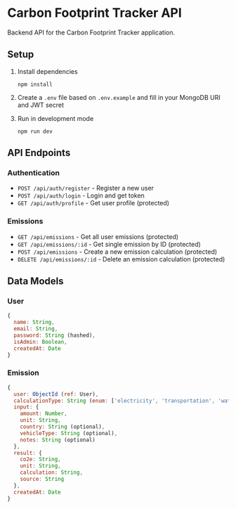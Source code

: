 # Carbon Footprint Tracker API

Backend API for the Carbon Footprint Tracker application.

## Setup

1. Install dependencies
   ```
   npm install
   ```

2. Create a `.env` file based on `.env.example` and fill in your MongoDB URI and JWT secret

3. Run in development mode
   ```
   npm run dev
   ```

## API Endpoints

### Authentication

- `POST /api/auth/register` - Register a new user
- `POST /api/auth/login` - Login and get token
- `GET /api/auth/profile` - Get user profile (protected)

### Emissions

- `GET /api/emissions` - Get all user emissions (protected)
- `GET /api/emissions/:id` - Get single emission by ID (protected)
- `POST /api/emissions` - Create a new emission calculation (protected)
- `DELETE /api/emissions/:id` - Delete an emission calculation (protected)

## Data Models

### User

```javascript
{
  name: String,
  email: String,
  password: String (hashed),
  isAdmin: Boolean,
  createdAt: Date
}
```

### Emission

```javascript
{
  user: ObjectId (ref: User),
  calculationType: String (enum: ['electricity', 'transportation', 'water', 'waste']),
  input: {
    amount: Number,
    unit: String,
    country: String (optional),
    vehicleType: String (optional),
    notes: String (optional)
  },
  result: {
    co2e: String,
    unit: String,
    calculation: String,
    source: String
  },
  createdAt: Date
}
``` 